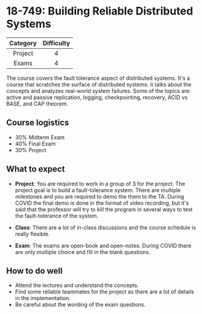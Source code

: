 # 18-749: Building Reliable Distributed Systems

| Category | Difficulty |
|:-:       | :-:        |
| Project  | 4          |
| Exams  | 4          |

The course covers the fault tolerance aspect of distributed systems. It's a course that scratches the surface of distributed systems: it talks about the concepts and analyzes real-world system failures. Some of the topics are: active and passive replication, logging, checkpointing, recovery, ACID vs BASE, and CAP theorem.

## Course logistics

- 30% Midterm Exam
- 40% Final Exam
- 30% Project

## What to expect

- **Project**: You are required to work in a group of 3 for the project. The project goal is to build a fault-tolerance system. There are multiple milestones and you are required to demo the them to the TA. During COVID the final demo is done in the format of video recording, but it's said that the professor will try to kill the program in several ways to test the fault-tolerance of the system.

- **Class**: There are a lot of in-class discussions and the course schedule is really flexible.

- **Exam**: The exams are open-book and open-notes. During COVID there are only multiple choice and fill in the blank questions.

## How to do well

- Attend the lectures and understand the concepts.
- Find some reliable teammates for the project as there are a lot of details in the implementation.
- Be careful about the wording of the exam questions.
